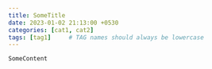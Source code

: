 ```yaml
---
title: SomeTitle
date: 2023-01-02 21:13:00 +0530
categories: [cat1, cat2]
tags: [tag1]     # TAG names should always be lowercase
---
```



```
SomeContent
```